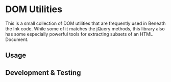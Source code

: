# DOM Utilities

This is a small collection of DOM utilities that are frequently used in Beneath the Ink code. While some of it matches the jQuery methods, this library also has some especially powerful tools for extracting subsets of an HTML Document.

## Usage

## Development & Testing